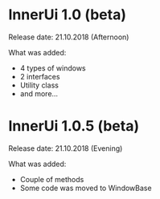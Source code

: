 # InnerUi 1.0 (beta)

Release date: 21.10.2018 (Afternoon)

What was added:
* 4 types of windows
* 2 interfaces
* Utility class
* and more...
##

# InnerUi 1.0.5 (beta)

Release date: 21.10.2018 (Evening)

What was added:
* Couple of methods
* Some code was moved to WindowBase
##
